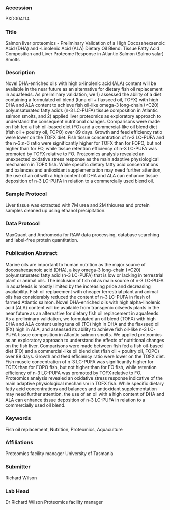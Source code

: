 ### Accession
PXD004114

### Title
Salmon liver proteomics -  Preliminary Validation of a High Docosahexaenoic Acid (DHA) and -Linolenic Acid (ALA) Dietary Oil Blend: Tissue Fatty Acid Composition and Liver Proteome Response in Atlantic Salmon (Salmo salar) Smolts

### Description
Novel DHA-enriched oils with high α-linolenic acid (ALA) content will be available in the near future as an alternative for dietary fish oil replacement in aquafeeds. As preliminary validation, we 1) assessed the ability of a diet containing a formulated oil blend (tuna oil + flaxseed oil, TOFX) with high DHA and ALA content to achieve fish oil-like omega-3 long-chain (≥C20) polyunsaturated fatty acids (n-3 LC-PUFA) tissue composition in Atlantic salmon smolts, and 2) applied liver proteomics as exploratory approach to understand the consequent nutritional changes. Comparisons were made on fish fed a fish oil-based diet (FO) and a commercial-like oil blend diet (fish oil + poultry oil, FOPO) over 89 days. Growth and feed efficiency ratio were lower on the TOFX diet. Fish tissue concentration of n-3 LC-PUFA and the n-3:n-6 ratio were significantly higher for TOFX than for FOPO, but not higher than for FO, while tissue retention efficiency of n-3 LC-PUFA was promoted by TOFX relative to FO. Proteomics analysis revealed an unexpected oxidative stress response as the main adaptive physiological mechanism in TOFX fish. While specific dietary fatty acid concentrations and balances and antioxidant supplementation may need further attention, the use of an oil with a high content of DHA and ALA can enhance tissue deposition of n-3 LC-PUFA in relation to a commercially used blend oil.

### Sample Protocol
Liver tissue was extracted with 7M urea and 2M thiourea and protein samples cleaned up using ethanol precipitation.

### Data Protocol
MaxQuant and Andromeda for RAW data processing, database searching and label-free protein quantitation.

### Publication Abstract
Marine oils are important to human nutrition as the major source of docosahexaenoic acid (DHA), a key omega-3 long-chain (&#x2265;C20) polyunsaturated fatty acid (n-3 LC-PUFA) that is low or lacking in terrestrial plant or animal oils. The inclusion of fish oil as main source of n-3 LC-PUFA in aquafeeds is mostly limited by the increasing price and decreasing availability. Fish oil replacement with cheaper terrestrial plant and animal oils has considerably reduced the content of n-3 LC-PUFA in flesh of farmed Atlantic salmon. Novel DHA-enriched oils with high alpha-linolenic acid (ALA) content will be available from transgenic oilseeds plants in the near future as an alternative for dietary fish oil replacement in aquafeeds. As a preliminary validation, we formulated an oil blend (TOFX) with high DHA and ALA content using tuna oil (TO) high in DHA and the flaxseed oil (FX) high in ALA, and assessed its ability to achieve fish oil-like n-3 LC-PUFA tissue composition in Atlantic salmon smolts. We applied proteomics as an exploratory approach to understand the effects of nutritional changes on the fish liver. Comparisons were made between fish fed a fish oil-based diet (FO) and a commercial-like oil blend diet (fish oil + poultry oil, FOPO) over 89 days. Growth and feed efficiency ratio were lower on the TOFX diet. Fish muscle concentration of n-3 LC-PUFA was significantly higher for TOFX than for FOPO fish, but not higher than for FO fish, while retention efficiency of n-3 LC-PUFA was promoted by TOFX relative to FO. Proteomics analysis revealed an oxidative stress response indicative of the main adaptive physiological mechanism in TOFX fish. While specific dietary fatty acid concentrations and balances and antioxidant supplementation may need further attention, the use of an oil with a high content of DHA and ALA can enhance tissue deposition of n-3 LC-PUFA in relation to a commercially used oil blend.

### Keywords
Fish oil replacement, Nutrition, Proteomics, Aquaculture

### Affiliations
Proteomics facility manager
University of Tasmania

### Submitter
Richard Wilson

### Lab Head
Dr Richard Wilson
Proteomics facility manager



